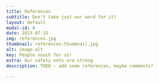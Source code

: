 ```yaml
---
title: References
subtitle: Don't take just our word for it!
layout: default
modal-id: 6
date: 2013-07-15
img: references.jpg
thumbnail: references-thumbnail.jpg
alt: image-alt
key: People vouch for us!
extra: Our safety nets are strong
description: TODO - add some references, maybe comments?

---
```

